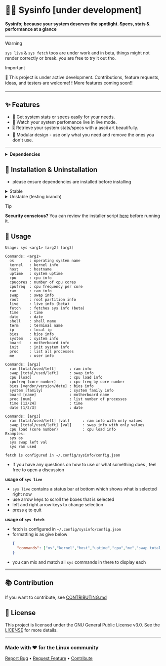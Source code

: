 # 👨‍💻 Sysinfo [under development]
**Sysinfo; because your system deserves the spotlight. Specs, stats & performance at a glance**

---

>[!WARNING]
>`sys live` & `sys fetch` toos are under work and in beta, things might not render correctly or break. you are free to try it out tho.

> [!IMPORTANT]
> 🚧 This project is under active development. Contributions, feature requests, ideas, and testers are welcome!
> ❗ More features coming soon!!

---


## ✨ Features

- 🔄 Get system stats or specs easily for your needs.
- 📱 Watch your system perfomance live in live mode.
- 🎚️ Retrieve your system stats/specs with a ascii art beautifully.
- 🧩 Modular design - use only what you need and remove the ones you don't use.
---

<details>
<summary><b>Dependencies</b></summary>

## 😃 Dependencies
- dependencies are as listed below :
  - linux
  - gcc
  - ncurses
  
</details>

## 💾 Installation & Uninstallation

- please ensure dependencies are installed before installing

<details>
<summary>Stable</summary>

---

**To install Sysinfo run the commands as give below**

```fish
git clone https://github.com/quantumvoid0/sysinfo
cd sysinfo
./setup.sh install
```

**To uninstall Sysinfo run the commands as give below**
```fish
git clone https://github.com/quantumvoid0/sysinfo
cd sysinfo
./setup.sh uninstall
```

---

</details>

<details>
<summary>Unstable (testing branch)</summary>
  
---
  
**To install Sysinfo run the commands as give below**
  
```fish
git clone --branch unstable https://github.com/quantumvoid0/sysinfo
cd sysinfo
./setup.sh install
```

**To uninstall Sysinfo run the commands as give below**

```fish
git clone --branch unstable https://github.com/quantumvoid0/sysinfo
cd sysinfo
./setup.sh uninstall
```

---

</details>

> [!TIP]
> **Security conscious?** You can review the installer script [here](https://raw.githubusercontent.com/quantumvoid0/sysinfo/refs/heads/main/setup.sh) before running it.

## 🫴 Usage

```
Usage: sys <arg1> [arg2] [arg3]

Commands: <arg1>
  os       : operating system name
  kernel   : kernel info
  host     : hostname
  uptime   : system uptime
  cpu      : cpu info
  cpucores : number of cpu cores
  cpufreq  : cpu frequency per core
  ram      : ram info
  swap     : swap info
  root     : root partition info
  live     : live info (beta)
  fetch    : fetches sys info (beta)
  time     : time
  date     : date
  shell    : shell name
  term     : terminal name
  ip       : local ip
  bios     : bios info
  system   : system info
  board    : motherboard info
  init     : init system info
  proc     : list all processes
  me       : user info

Commands: [arg2]
  ram [total/used/left]      : ram info
  swap [total/used/left]     : swap info
  cpu [load]                 : cpu load info
  cpufreq (core number)      : cpu freq by core number
  bios [vendor/version/date] : bios info
  system [family]            : system family info
  board [name]               : motherboard name
  proc [num]                 : list number of processes
  time [12/24]               : time
  date [1/2/3]               : date

Commands: [arg3]
  ram [total/used/left] [val]      : ram info with only values
  swap [total/used/left] [val]     : swap info with only values
  cpu load (core number)           : cpu load info
Examples:
  sys os
  sys swap left val
  sys ram used

fetch is configured in ~/.config/sysinfo/config.json
```

- If you have any questions on how to use or what something does , feel free to open a discussion

**usage of `sys live`**
- `sys live` contains a status bar at bottom which shows what is selected right now
- use arrow keys to scroll the boxes that is selected
- left and right arrow keys to change selection
- press `q` to quit

**usage of `sys fetch`**
- fetch is configured in `~/.config/sysinfo/config.json`
- formatting is as give below
  ```json
  {
    "commands": ["os","kernel","host","uptime","cpu","me","swap total","ram total","cores"]
  }
  ```
- you can mix and match all `sys` commands in there to display each

---

## 📚 Contribution

If you want to contribute, see [CONTRIBUTING.md](https://github.com/quantumvoid0/sysinfo/blob/main/CONTRIBUTING.md)


## 📄 License

This project is licensed under the GNU General Public License v3.0. See the [LICENSE](LICENSE) for more details.

---

### Made with ❤️ for the Linux community

[Report Bug](https://github.com/quantumvoid0/sysinfo/issues) •
[Request Feature](https://github.com/quantumvoid0/sysinfo/discussions) •
[Contribute](https://github.com/quantumvoid0/sysinfo/blob/main/CONTRIBUTING.md)
